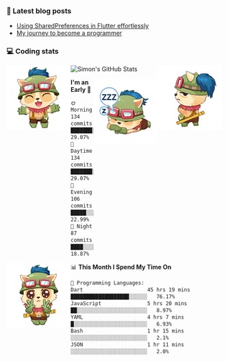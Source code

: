 ### 📘 Latest blog posts

<!-- BLOG-POST-LIST:START -->
- [Using SharedPreferences in Flutter effortlessly](http://blog.codingteemo.me/2020/07/15/Using-SharedPreferences-in-Flutter-effortlessly/)
- [My journey to become a programmer](http://blog.codingteemo.me/2018/07/14/My-journey-to-become-a-programmer/)
<!-- BLOG-POST-LIST:END -->

### 💻 Coding stats
<img align="right" src="https://raw.githubusercontent.com/simonpham/simonpham/master/assets/images/6kiur.gif" >


<img align="left" src="https://raw.githubusercontent.com/simonpham/simonpham/master/assets/images/5kiur.gif" >

![Simon's GitHub Stats](https://github-readme-stats-obu2qdcs2.vercel.app/api?username=simonpham)

<img align="right" src="https://raw.githubusercontent.com/simonpham/simonpham/master/assets/images/4kiur.gif" >

<!--START_SECTION:waka-->
**I'm an Early 🐤** 

```text
🌞 Morning    134 commits    ███████░░░░░░░░░░░░░░░░░░   29.07% 
🌆 Daytime    134 commits    ███████░░░░░░░░░░░░░░░░░░   29.07% 
🌃 Evening    106 commits    █████░░░░░░░░░░░░░░░░░░░░   22.99% 
🌙 Night      87 commits     ████░░░░░░░░░░░░░░░░░░░░░   18.87%

```


<img align="left" src="https://raw.githubusercontent.com/simonpham/simonpham/master/assets/images/19kiur.gif" >📊 **This Month I Spend My Time On** 

```text
💬 Programming Languages: 
Dart                     45 hrs 19 mins      ███████████████████░░░░░░   76.17% 
JavaScript               5 hrs 20 mins       ██░░░░░░░░░░░░░░░░░░░░░░░   8.97% 
YAML                     4 hrs 7 mins        █░░░░░░░░░░░░░░░░░░░░░░░░   6.93% 
Bash                     1 hr 15 mins        ░░░░░░░░░░░░░░░░░░░░░░░░░   2.1% 
JSON                     1 hr 11 mins        ░░░░░░░░░░░░░░░░░░░░░░░░░   2.0%

```


<!--END_SECTION:waka-->
